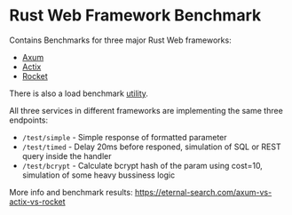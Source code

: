# Rust Web Framework Benchmark

Contains Benchmarks for three major Rust Web frameworks:

- [Axum](/axum)
- [Actix](/actix)
- [Rocket](/rocket)

There is also a load benchmark [utility](/bench).

All three services in different frameworks are implementing the same three endpoints:

- `/test/simple` - Simple response of formatted parameter
- `/test/timed` - Delay 20ms before responed, simulation of SQL or REST query inside the handler
- `/test/bcrypt` - Calculate bcrypt hash of the param using cost=10, simulation of some heavy bussiness logic

More info and benchmark results: https://eternal-search.com/axum-vs-actix-vs-rocket
